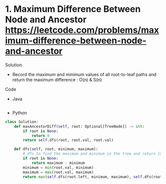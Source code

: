 # 1. Maximum Difference Between Node and Ancestor https://leetcode.com/problems/maximum-difference-between-node-and-ancestor

Solution

- Record the maximum and minimum values of all root-to-leaf paths and return the maximum difference : O(n) & S(n)

Code

- Java

```java

```

- Python

```python
class Solution:
    def maxAncestorDiff(self, root: Optional[TreeNode]) -> int:
        if root is None:
            return 0
        return self.dfs(root, root.val, root.val)

    def dfs(self, root, minimum, maximum):
        # dfs to find the maximum and minimum in the tree and return (maximum - minimum)
        if root is None:
            return maximum - minimum
        minimum = min(root.val, minimum)
        maximum = max(root.val, maximum)
        return max(self.dfs(root.left, minimum, maximum), self.dfs(root.right, minimum, maximum))
```